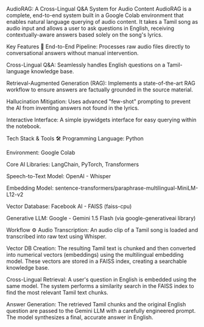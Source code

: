 AudioRAG: A Cross-Lingual Q&A System for Audio Content
AudioRAG is a complete, end-to-end system built in a Google Colab environment that enables natural language querying of audio content. It takes a Tamil song as audio input and allows a user to ask questions in English, receiving contextually-aware answers based solely on the song's lyrics.

Key Features 🚀
End-to-End Pipeline: Processes raw audio files directly to conversational answers without manual intervention.

Cross-Lingual Q&A: Seamlessly handles English questions on a Tamil-language knowledge base.

Retrieval-Augmented Generation (RAG): Implements a state-of-the-art RAG workflow to ensure answers are factually grounded in the source material.

Hallucination Mitigation: Uses advanced "few-shot" prompting to prevent the AI from inventing answers not found in the lyrics.

Interactive Interface: A simple ipywidgets interface for easy querying within the notebook.

Tech Stack & Tools 🛠️
Programming Language: Python

Environment: Google Colab

Core AI Libraries: LangChain, PyTorch, Transformers

Speech-to-Text Model: OpenAI - Whisper

Embedding Model: sentence-transformers/paraphrase-multilingual-MiniLM-L12-v2

Vector Database: Facebook AI - FAISS (faiss-cpu)

Generative LLM: Google - Gemini 1.5 Flash (via google-generativeai library)

Workflow ⚙️
Audio Transcription: An audio clip of a Tamil song is loaded and transcribed into raw text using Whisper.

Vector DB Creation: The resulting Tamil text is chunked and then converted into numerical vectors (embeddings) using the multilingual embedding model. These vectors are stored in a FAISS index, creating a searchable knowledge base.

Cross-Lingual Retrieval: A user's question in English is embedded using the same model. The system performs a similarity search in the FAISS index to find the most relevant Tamil text chunks.

Answer Generation: The retrieved Tamil chunks and the original English question are passed to the Gemini LLM with a carefully engineered prompt. The model synthesizes a final, accurate answer in English.
